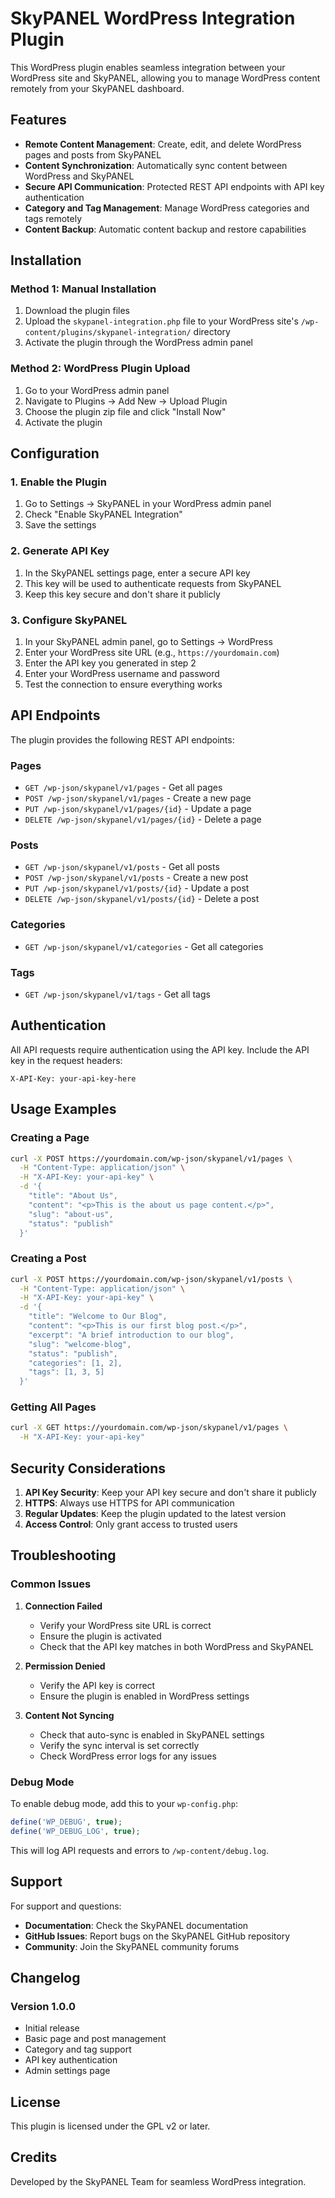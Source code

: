 # SkyPANEL WordPress Integration Plugin

This WordPress plugin enables seamless integration between your WordPress site and SkyPANEL, allowing you to manage WordPress content remotely from your SkyPANEL dashboard.

## Features

- **Remote Content Management**: Create, edit, and delete WordPress pages and posts from SkyPANEL
- **Content Synchronization**: Automatically sync content between WordPress and SkyPANEL
- **Secure API Communication**: Protected REST API endpoints with API key authentication
- **Category and Tag Management**: Manage WordPress categories and tags remotely
- **Content Backup**: Automatic content backup and restore capabilities

## Installation

### Method 1: Manual Installation

1. Download the plugin files
2. Upload the `skypanel-integration.php` file to your WordPress site's `/wp-content/plugins/skypanel-integration/` directory
3. Activate the plugin through the WordPress admin panel

### Method 2: WordPress Plugin Upload

1. Go to your WordPress admin panel
2. Navigate to Plugins → Add New → Upload Plugin
3. Choose the plugin zip file and click "Install Now"
4. Activate the plugin

## Configuration

### 1. Enable the Plugin

1. Go to Settings → SkyPANEL in your WordPress admin panel
2. Check "Enable SkyPANEL Integration"
3. Save the settings

### 2. Generate API Key

1. In the SkyPANEL settings page, enter a secure API key
2. This key will be used to authenticate requests from SkyPANEL
3. Keep this key secure and don't share it publicly

### 3. Configure SkyPANEL

1. In your SkyPANEL admin panel, go to Settings → WordPress
2. Enter your WordPress site URL (e.g., `https://yourdomain.com`)
3. Enter the API key you generated in step 2
4. Enter your WordPress username and password
5. Test the connection to ensure everything works

## API Endpoints

The plugin provides the following REST API endpoints:

### Pages
- `GET /wp-json/skypanel/v1/pages` - Get all pages
- `POST /wp-json/skypanel/v1/pages` - Create a new page
- `PUT /wp-json/skypanel/v1/pages/{id}` - Update a page
- `DELETE /wp-json/skypanel/v1/pages/{id}` - Delete a page

### Posts
- `GET /wp-json/skypanel/v1/posts` - Get all posts
- `POST /wp-json/skypanel/v1/posts` - Create a new post
- `PUT /wp-json/skypanel/v1/posts/{id}` - Update a post
- `DELETE /wp-json/skypanel/v1/posts/{id}` - Delete a post

### Categories
- `GET /wp-json/skypanel/v1/categories` - Get all categories

### Tags
- `GET /wp-json/skypanel/v1/tags` - Get all tags

## Authentication

All API requests require authentication using the API key. Include the API key in the request headers:

```
X-API-Key: your-api-key-here
```

## Usage Examples

### Creating a Page

```bash
curl -X POST https://yourdomain.com/wp-json/skypanel/v1/pages \
  -H "Content-Type: application/json" \
  -H "X-API-Key: your-api-key" \
  -d '{
    "title": "About Us",
    "content": "<p>This is the about us page content.</p>",
    "slug": "about-us",
    "status": "publish"
  }'
```

### Creating a Post

```bash
curl -X POST https://yourdomain.com/wp-json/skypanel/v1/posts \
  -H "Content-Type: application/json" \
  -H "X-API-Key: your-api-key" \
  -d '{
    "title": "Welcome to Our Blog",
    "content": "<p>This is our first blog post.</p>",
    "excerpt": "A brief introduction to our blog",
    "slug": "welcome-blog",
    "status": "publish",
    "categories": [1, 2],
    "tags": [1, 3, 5]
  }'
```

### Getting All Pages

```bash
curl -X GET https://yourdomain.com/wp-json/skypanel/v1/pages \
  -H "X-API-Key: your-api-key"
```

## Security Considerations

1. **API Key Security**: Keep your API key secure and don't share it publicly
2. **HTTPS**: Always use HTTPS for API communication
3. **Regular Updates**: Keep the plugin updated to the latest version
4. **Access Control**: Only grant access to trusted users

## Troubleshooting

### Common Issues

1. **Connection Failed**
   - Verify your WordPress site URL is correct
   - Ensure the plugin is activated
   - Check that the API key matches in both WordPress and SkyPANEL

2. **Permission Denied**
   - Verify the API key is correct
   - Ensure the plugin is enabled in WordPress settings

3. **Content Not Syncing**
   - Check that auto-sync is enabled in SkyPANEL settings
   - Verify the sync interval is set correctly
   - Check WordPress error logs for any issues

### Debug Mode

To enable debug mode, add this to your `wp-config.php`:

```php
define('WP_DEBUG', true);
define('WP_DEBUG_LOG', true);
```

This will log API requests and errors to `/wp-content/debug.log`.

## Support

For support and questions:

- **Documentation**: Check the SkyPANEL documentation
- **GitHub Issues**: Report bugs on the SkyPANEL GitHub repository
- **Community**: Join the SkyPANEL community forums

## Changelog

### Version 1.0.0
- Initial release
- Basic page and post management
- Category and tag support
- API key authentication
- Admin settings page

## License

This plugin is licensed under the GPL v2 or later.

## Credits

Developed by the SkyPANEL Team for seamless WordPress integration. 